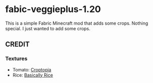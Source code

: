 # fabic-veggieplus-1.20

This is a simple Fabric Minecraft mod that adds some crops. Nothing special. I just wanted to add some crops.

## CREDIT
### Textures
- Tomato: [Croptopia]('https://github.com/ExcessiveAmountsOfZombies/Croptopia')
- Rice: [Basically Rice]('https://www.planetminecraft.com/texture-pack/basically-rice/')
